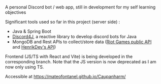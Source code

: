 A personal Discord bot / web app, still in development for my self learning objectives

Significant tools used so far in this project (server side) :
- Java & Spring Boot
- [Discord4J](https://github.com/Discord4J/Discord4J), a reactive library to develop discord bots for Java
- MongoDB and Rest APIs to collect/store data ([Riot Games public API](https://developer.riotgames.com/) and [HenrikDev's API](https://app.swaggerhub.com/apis-docs/Henrik-3/HenrikDev-API/3.0.0#/))


Frontend (JS/TS with React and Vite) is being developed in the corresponding branch. Note that the JS version is now deprecated as I am now only using TS.

Accessible at https://mateofontanel.github.io/Caupanharm/
